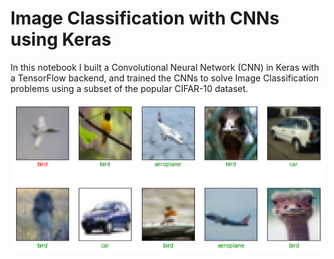 # Image Classification with CNNs using Keras
In this notebook I built a Convolutional Neural Network (CNN) in Keras with a TensorFlow backend, and trained the CNNs to solve Image Classification problems using a subset of the popular CIFAR-10 dataset.

![sceenshot](/ScreenShot.PNG)
